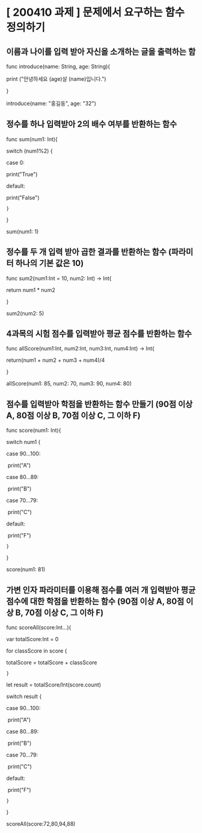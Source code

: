 # [ 200410 과제 ] 문제에서 요구하는 함수 정의하기 

## 이름과 나이를 입력 받아 자신을 소개하는 글을 출력하는 함

  func introduce(name: String, age: String){

  print ("안녕하세요 \(age)살 \(name)입니다.")

  }

  introduce(name: "홍길동", age: "32")

## 정수를 하나 입력받아 2의 배수 여부를 반환하는 함수

  func sum(num1: Int){

  switch (num1%2) {

  case 0:

  print("True")

  default:

  print("False")

    }

  }

  sum(num1: 1)

## 정수를 두 개 입력 받아 곱한 결과를 반환하는 함수 (파라미터 하나의 기본 값은 10)

  func sum2(num1:Int = 10, num2: Int) -> Int{

  return num1 * num2

  }

  sum2(num2: 5)

##  4과목의 시험 점수를 입력받아 평균 점수를 반환하는 함수

  func allScore(num1:Int, num2:Int, num3:Int, num4:Int) -> Int{

  return(num1 + num2 + num3 + num4)/4

  }

  

  allScore(num1: 85, num2: 70, num3: 90, num4: 80)

## 점수를 입력받아 학점을 반환하는 함수 만들기 (90점 이상 A, 80점 이상 B, 70점 이상 C, 그 이하 F)

  func score(num1: Int){

  switch num1 {

  case 90...100:

  ​    print("A")

  case 80...89:

  ​    print("B")

  case 70...79:

  ​    print("C")

  default:

  ​    print("F")

    }

  }

  score(num1: 81)

## 가변 인자 파라미터를 이용해 점수를 여러 개 입력받아 평균 점수에 대한 학점을 반환하는 함수 (90점 이상 A, 80점 이상 B, 70점 이상 C, 그 이하 F)

  func scoreAll(score:Int...){

  var totalScore:Int = 0

  for classScore in score {

  totalScore = totalScore + classScore

    }

  let result = totalScore/Int(score.count)

  switch result {

  case 90...100:

  ​    print("A")

  case 80...89:

  ​    print("B")

  case 70...79:

  ​    print("C")

  default:

  ​    print("F")

    }

     

     

  }

  

  scoreAll(score:72,80,94,88)

